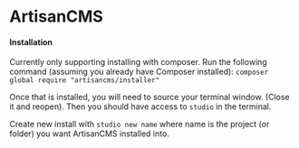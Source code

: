 # ArtisanCMS

#### Installation

Currently only supporting installing with composer. Run the following command (assuming you already have Composer installed):
`composer global require "artisancms/installer"`

Once that is installed, you will need to source your terminal window. (Close it and reopen). Then you should have access to `studio` in the terminal.

Create new install with `studio new name` where name is the project (or folder) you want ArtisanCMS installed into.
